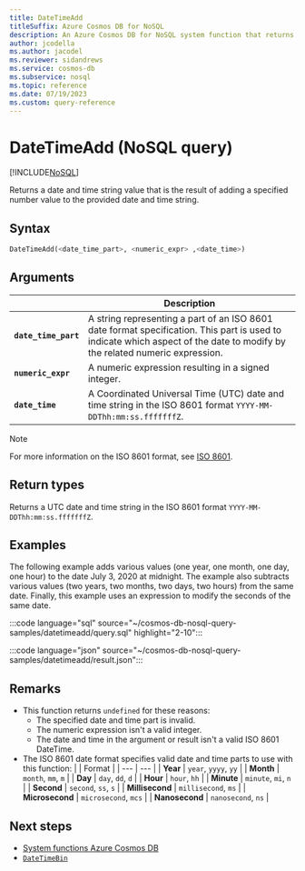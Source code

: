 ```yaml
---
title: DateTimeAdd
titleSuffix: Azure Cosmos DB for NoSQL
description: An Azure Cosmos DB for NoSQL system function that returns a datetime that's the resulting of adding a number to a part of the specified datetime.
author: jcodella
ms.author: jacodel
ms.reviewer: sidandrews
ms.service: cosmos-db
ms.subservice: nosql
ms.topic: reference
ms.date: 07/19/2023
ms.custom: query-reference
---
```


# DateTimeAdd (NoSQL query)

[!INCLUDE[NoSQL](../../includes/appliesto-nosql.md)]

Returns a date and time string value that is the result of adding a specified number value to the provided date and time string.
  
## Syntax
  
```sql
DateTimeAdd(<date_time_part>, <numeric_expr> ,<date_time>)
```

## Arguments

| | Description |
| --- | --- |
| **`date_time_part`** | A string representing a part of an ISO 8601 date format specification. This part is used to indicate which aspect of the date to modify by the related numeric expression. |
| **`numeric_expr`** | A numeric expression resulting in a signed integer. |
| **`date_time`** | A Coordinated Universal Time (UTC) date and time string in the ISO 8601 format `YYYY-MM-DDThh:mm:ss.fffffffZ`. |

> [!NOTE]
> For more information on the ISO 8601 format, see [ISO 8601](https://en.wikipedia.org/wiki/ISO_8601).

## Return types

Returns a UTC date and time string in the ISO 8601 format `YYYY-MM-DDThh:mm:ss.fffffffZ`.

## Examples

The following example adds various values (one year, one month, one day, one hour) to the date July 3, 2020 at midnight. The example also subtracts various values (two years, two months, two days, two hours) from the same date. Finally, this example uses an expression to modify the seconds of the same date.

:::code language="sql" source="~/cosmos-db-nosql-query-samples/datetimeadd/query.sql" highlight="2-10":::

:::code language="json" source="~/cosmos-db-nosql-query-samples/datetimeadd/result.json":::

## Remarks

- This function returns `undefined` for these reasons:
  - The specified date and time part is invalid.
  - The numeric expression isn't a valid integer.
  - The date and time in the argument or result isn't a valid ISO 8601 DateTime.
- The ISO 8601 date format specifies valid date and time parts to use with this function:
    | | Format |
    | --- | --- |
    | **Year** | `year`, `yyyy`, `yy` |
    | **Month** | `month`, `mm`, `m` |
    | **Day** | `day`, `dd`, `d` |
    | **Hour** | `hour`, `hh` |
    | **Minute** | `minute`, `mi`, `n` |
    | **Second** | `second`, `ss`, `s` |
    | **Millisecond** | `millisecond`, `ms` |
    | **Microsecond** | `microsecond`, `mcs` |
    | **Nanosecond** | `nanosecond`, `ns` |

## Next steps

- [System functions Azure Cosmos DB](system-functions.yml)
- [`DateTimeBin`](datetimebin.md)
